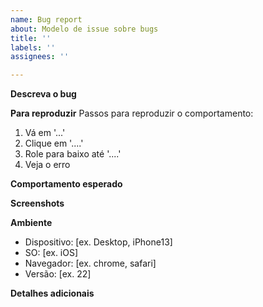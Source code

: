 ```yaml
---
name: Bug report
about: Modelo de issue sobre bugs
title: ''
labels: ''
assignees: ''

---
```


**Descreva o bug**
<!-- Uma descrição clara e concisa sobre o que se trata o bug. -->

**Para reproduzir**
Passos para reproduzir o comportamento:
1. Vá em '...'
2. Clique em '....'
3. Role para baixo até '....'
4. Veja o erro

**Comportamento esperado**
<!-- Um descrição clara e concisa sobre o que você esperava que acontecesse. -->

**Screenshots**
<!-- Se for aplicável, adicione screenshots para ajudar a explicar o problema. -->

**Ambiente**
<!-- Por favor, complete os campos a seguir -->
 - Dispositivo: [ex. Desktop, iPhone13] 
 - SO: [ex. iOS]
 - Navegador: [ex. chrome, safari]
 - Versão: [ex. 22]

**Detalhes adicionais**
<!-- Adicione qualquer detalhe adicional sobre o problema aqui -->
